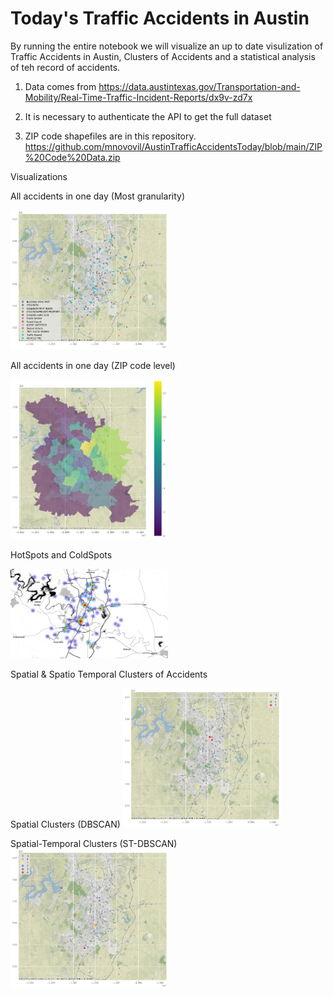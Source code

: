 # Today's Traffic Accidents in Austin

By running the entire notebook we will visualize an up to date visulization of Traffic Accidents in Austin, Clusters of Accidents and a statistical analysis of teh record of accidents.

  1. Data comes from https://data.austintexas.gov/Transportation-and-Mobility/Real-Time-Traffic-Incident-Reports/dx9v-zd7x
  
  2. It is necessary to authenticate the API to get the full dataset
  
  3. ZIP code shapefiles are in this repository. https://github.com/mnovovil/AustinTrafficAccidentsToday/blob/main/ZIP%20Code%20Data.zip

Visualizations

All accidents in one day (Most granularity)

<img src="https://github.com/mnovovil/AustinTrafficAccidentsToday/blob/main/accident_visualization_point.png" width="50%" height="50%">

All accidents in one day (ZIP code level)

<img src="https://github.com/mnovovil/AustinTrafficAccidentsToday/blob/main/accident_visualization_zip.png" width="50%" height="50%">

HotSpots and ColdSpots

<img src="https://github.com/mnovovil/AustinTrafficAccidentsToday/blob/main/hotspot.png" width="50%" height="50%"> 

Spatial & Spatio Temporal Clusters of Accidents 

Spatial Clusters (DBSCAN)
<img src="https://github.com/mnovovil/AustinTrafficAccidentsToday/blob/main/spatial_clusters.png" width="50%" height="50%"> 

Spatial-Temporal Clusters (ST-DBSCAN)
<img src="https://github.com/mnovovil/AustinTrafficAccidentsToday/blob/main/spatio_temporal_clusters.png" width="50%" height="50%"> 
